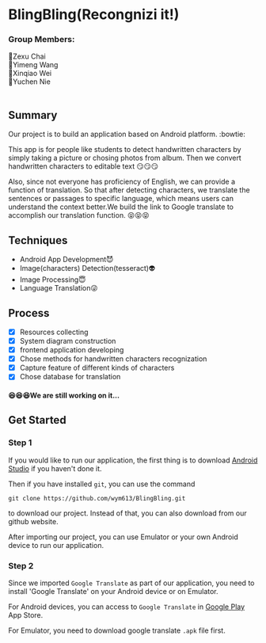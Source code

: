 # BlingBling(Recongnizi it!)

### Group Members:
:boy:Zexu Chai   
:girl:Yimeng Wang   
:girl:Xinqiao Wei   
:girl:Yuchen Nie   
   
   
   
## Summary
 Our project is to build an application based on Android platform. :bowtie:
 
 This app is for people like students to detect handwritten characters by simply taking a picture or chosing photos from album. Then we convert handwritten characters to editable text :smirk::smirk::smirk:
 
 Also, since not everyone has proficiency of English, we can provide a function of translation. So that after detecting characters, we translate the sentences or passages to specific language, which means users can understand the context better.We build the link to Google translate to accomplish our translation function. :stuck_out_tongue_closed_eyes::stuck_out_tongue_closed_eyes::stuck_out_tongue_closed_eyes:
 
 
 
## Techniques
* Android App Development:smiling_imp:
* Image(characters) Detection(tesseract):alien:
* Image Processing:innocent:
* Language Translation:stuck_out_tongue_winking_eye:




## Process
- [x] Resources collecting
- [x] System diagram construction
- [x] frontend application developing
- [x] Chose methods for handwritten characters recognization 
- [x] Capture feature of different kinds of characters
- [x] Chose database for translation

#### :satisfied::satisfied::satisfied:We are still working on it...


## Get Started

### Step 1

If you would like to run our application, the first thing is to download [Android Studio](https://developer.android.com/studio/index.html) if you haven't done it.

Then if you have installed `git`, you can use the command 
```
git clone https://github.com/wym613/BlingBling.git
``` 
to download our project. Instead of that, you can also download from our github website.

After importing our project, you can use Emulator or your own Android device to run our application.

### Step 2

Since we imported `Google Translate` as part of our application, you need to install 'Google Translate' on your Android device or on Emulator. 

For Android devices, you can access to `Google Translate` in [Google Play](https://play.google.com/store/apps/details?id=com.google.android.apps.translate&hl=en) App Store.

For Emulator, you need to download google translate `.apk` file first. 
